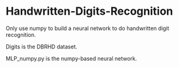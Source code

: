 # Handwritten-Digits-Recognition
Only use numpy to build a neural network to do handwritten digit recognition.

Digits is the DBRHD dataset.

MLP_numpy.py is the numpy-based neural network.
